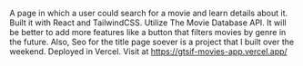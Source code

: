 A page in which a user could search for a movie and learn details about it. Built it with React and TailwindCSS. Utilize The Movie Database API. It will be better to add more features like a button that filters movies by genre in the future. Also, Seo for the title page soever is a project that I built over the weekend. Deployed in Vercel. Visit at https://gtsif-movies-app.vercel.app/  
